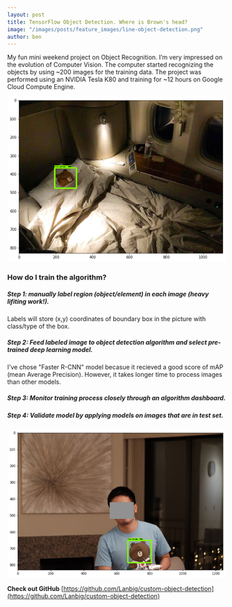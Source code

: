 ```yaml
---
layout: post
title: TensorFlow Object Detection. Where is Brown's head?
image: "/images/posts/feature_images/line-object-detection.png"
author: ben
---
```


My fun mini weekend project on Object Recognition. I’m very impressed on the evolution of Computer Vision. The computer started recognizing the objects by using ~200 images for the training data. The project was performed using an NVIDIA Tesla K80 and training for ~12 hours on Google Cloud Compute Engine.

![Brown Object Detection](/images/posts/content_images/line4.png)

### How do I train the algorithm?
##### **Step 1:** manually label region (object/element) in each image (heavy lifiting work!).
Labels will store (x,y) coordinates of boundary box in the picture with class/type of the box. 
##### **Step 2:** Feed labeled image to object detection algorithm and select pre-trained deep learning model.
I've chose "Faster R-CNN" model becasue it recieved a good score of mAP (mean Average Precision). However, it takes longer time to process images than other models.
##### **Step 3:** Monitor training process closely through an algorithm dashboard.
##### **Step 4:** Validate model by applying models on images that are in test set.

![Brown Object Detection](/images/posts/content_images/line3.png)

**Check out GitHub** [https://github.com/Lanbig/custom-object-detection](https://github.com/Lanbig/custom-object-detection)